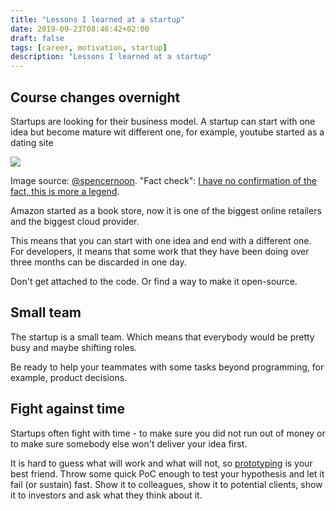 ```yaml
---
title: "Lessons I learned at a startup"
date: 2019-09-23T08:46:42+02:00
draft: false
tags: [career, motivation, startup]
description: "Lessons I learned at a startup"
---
```


## Course changes overnight

Startups are looking for their business model. A startup can start with one idea but become mature wit different one, for example, youtube started as a dating site



![](./youtube.jpg)

Image source: [@spencernoon](https://twitter.com/spencernoon/status/1016713164610732035?s=20). "Fact check": [I have no confirmation of the fact, this is more a legend](https://mashable.com/2011/02/19/youtube-facts/).

Amazon started as a book store, now it is one of the biggest online retailers and the biggest cloud provider.

This means that you can start with one idea and end with a different one. For developers, it means that some work that they have been doing over three months can be discarded in one day.

Don't get attached to the code. Or find a way to make it open-source.

## Small team

The startup is a small team. Which means that everybody would be pretty busy and maybe shifting roles.

Be ready to help your teammates with some tasks beyond programming, for example, product decisions.

## Fight against time

Startups often fight with time - to make sure you did not run out of money or to make sure somebody else won't deliver your idea first.

It is hard to guess what will work and what will not, so [prototyping](https://www.youtube.com/watch?v=d5_h1VuwD6g) is your best friend. Throw some quick PoC enough to test your hypothesis and let it fail (or sustain) fast. Show it to colleagues, show it to potential clients, show it to investors and ask what they think about it.
